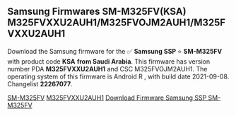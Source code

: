 <h2>Samsung Firmwares SM-M325FV(KSA) M325FVXXU2AUH1/M325FVOJM2AUH1/M325FVXXU2AUH1</h2>
Download the Samsung firmware for the ✅ <strong>Samsung SSP </strong> ⭐ <strong>SM-M325FV</strong> with product code <strong>KSA</strong> <strong> from Saudi Arabia</strong>. This firmware has version number PDA <strong>M325FVXXU2AUH1</strong> and CSC M325FVOJM2AUH1. The operating system of this firmware is Android R , with build date 2021-09-08. Changelist <strong>22267077</strong>.


[SM-M325FV](https://samfirm.shop/samsung/model/SM-M325FV)
[M325FVXXU2AUH1](https://samfirm.shop/samsung/pda/M325FVXXU2AUH1)
[Download Firmware Samsung SSP SM-M325FV](https://samfirm.shop/samsung/firmware/455118)
